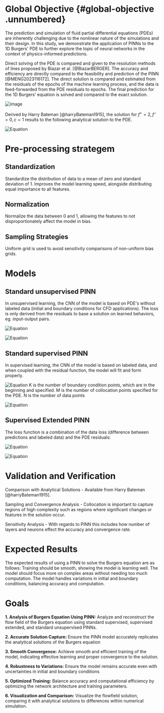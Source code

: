 # Global Objective {#global-objective .unnumbered}

The prediction and simulation of fluid partial differential equations
(PDEs) are inherently challenging due to the nonlinear nature of the
simulations and their design. In this study, we demonstrate the
application of PINNs to the 1D Burgers' PDE to further explore the topic
of neural networks in the context of physics-informed predictions.

Direct solving of the PDE is compared and given to the resolution
methods of lines proposed by Biazar et al. [@BiazarBERGER]. The accuracy
and efficiency are directly compared to the feasibility and prediction
of the PINN [@MENG2023116172]. The direct solution is compared and
estimated from the residuals of the epochs of the machine learning
process, and the data is feed-forwarded from the PDE residuals to
epochs. The final prediction for the 1D Burgers' equation is solved and
compared to the exact solution.

<!--
![Equation](https://latex.codecogs.com/png.latex?\frac{\partial%20u}{\partial%20t}%20+%20u\frac{\partial%20u}{\partial%20x}%20=%20\nu%20\frac{\partial^20u}{\partial%20x^2})
-->

![image](https://github.com/limebat/PINN-1DBurgerEqn/assets/86577233/3281351c-d16b-4d38-a9ab-6983543f5b2b)


Derived by Harry Bateman [@harryBateman1915], the solution for $f^{+}=2, f^{-}=0, c=1$ results to the following analytical
solution to the PDE.

![Equation](https://latex.codecogs.com/png.latex?u(x,t)%20=%20\frac{2}{1+e^{\frac{x-t}{\nu}}})

# Pre-processing strategem

## Standardization

Standardize the distribution of data to a mean of zero and standard
deviation of 1. Improves the model learning speed, alongside
distributing equal importance to all features.

## Normalization

Normalize the data between 0 and 1, allowing the features to not
disproportionately affect the model in bias.

## Sampling Strategies

Uniform grid is used to avoid sensitivity comparisons of non-uniform
bias grids.

# Models

## Standard unsupervised PINN

In unsupervised learning, the CNN of the model is based on PDE's without
labeled data (initial and boundary conditions for CFD applications). The
loss is only derived from the residuals to base a solution on learned
behaviors, eg. input-output pairs.

![Equation](https://latex.codecogs.com/png.latex?\mathcal{L}_{\text{PDE}}%20=%20\frac{1}{M}%20\sum_{j=1}^{M}%20\left(%20u_t(x_j,%20t_j)%20+%20u(x_j,%20t_j)%20u_x(x_j,%20t_j)%20-%20\nu%20u_{xx}(x_j,%20t_j)%20\right)^2)

![Equation](https://latex.codecogs.com/png.latex?\mathcal{L}%20=%20\mathcal{L}_{\text{PDE}})

## Standard supervised PINN

In supervised learning, the CNN of the model is based on labeled data,
and when coupled with the residual function, the model will fit and form
properly.

![Equation](https://latex.codecogs.com/png.latex?\mathcal{L}_{\text{data}}%20=%20\frac{1}{N}%20\sum_{i=1}^{N}%20\left(%20u_{\text{pred}}(x_i,%20t_i)%20-%20u_{\text{data}}(x_i,%20t_i)%20\right)^2)
K is the number of boundary condition points, which are in the
beginning and specified. M is the number of collocation points specified
for the PDE. N is the number of data points

![Equation](https://latex.codecogs.com/png.latex?\mathcal{L}%20=%20\mathcal{L}_{\text{data}}%20+%20\mathcal{L}_{\text{PDE}})

## Supervised Extended PINN

The loss function is a combination of the data loss (difference between
predictions and labeled data) and the PDE residuals:

![Equation](https://latex.codecogs.com/png.latex?\mathcal{L}_{\text{BC}}%20=%20\frac{1}{K}%20\sum_{k=1}^{K}%20\left(%20u_{\text{pred}}(x_{b_k},%20t_{b_k})%20-%20u_{b_k}%20\right)^2)

![Equation](https://latex.codecogs.com/png.latex?\mathcal{L}%20=%20\mathcal{L}_{\text{data}}%20+%20\mathcal{L}_{\text{PDE}}%20+%20\mathcal{L}_{\text{BC}})

# Validation and Verification

Comparison with Analytical Solutions - Available from Harry Bateman
[@harryBateman1915].

Sampling and Convergence Analysis - Collocation is important to capture
regions of high complexity such as regions where significant changes or
features in the solution occur.

Sensitivity Analysis - With regards to PINN this includes how number of
layers and neurons effect the accuracy and convergence rate.

# Expected Results

The expected results of using a PINN to solve the Burgers equation are
as follows: Training should be smooth, showing the model is learning
well. The model should focus more on complex areas without needing too
much computation. The model handles variations in initial and boundary
conditions, balancing accuracy and computation.

# Goals

**1. Analysis of Burgers Equation Using PINN:** Analyze and reconstruct
the flow field of the Burgers equation using standard supervised, supervised extended, and
standard unsupervised PINNs.

**2. Accurate Solution Capture:** Ensure the PINN model accurately
replicates the analytical solutions of the Burgers equation

**3. Smooth Convergence:** Achieve smooth and efficient training of the
model, indicating effective learning and proper convergence to the
solution.

**4. Robustness to Variations:** Ensure the model remains accurate even
with uncertainties in initial and boundary conditions

**5. Optimized Training:** Balance accuracy and computational efficiency
by optimizing the network architecture and training parameters.

**6. Visualization and Comparison:** Visualize the flowfield solution,
comparing it with analytical solutions to differences within numerical
simulation.
